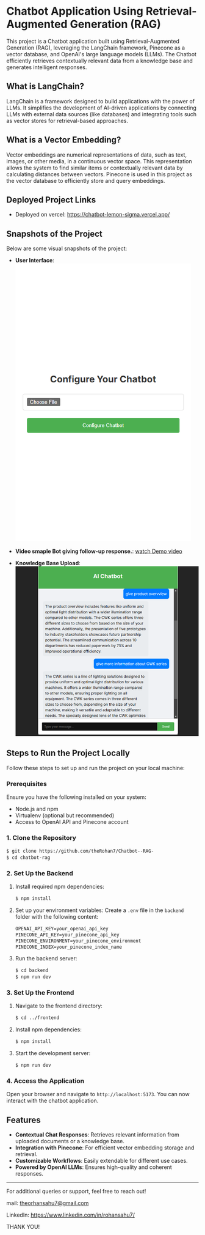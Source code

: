 # Chatbot Application Using Retrieval-Augmented Generation (RAG)

This project is a Chatbot application built using Retrieval-Augmented Generation (RAG), leveraging the LangChain framework, Pinecone as a vector database, and OpenAI's large language models (LLMs). The Chatbot efficiently retrieves contextually relevant data from a knowledge base and generates intelligent responses.

## What is LangChain?
LangChain is a framework designed to build applications with the power of LLMs. It simplifies the development of AI-driven applications by connecting LLMs with external data sources (like databases) and integrating tools such as vector stores for retrieval-based approaches.

## What is a Vector Embedding?
Vector embeddings are numerical representations of data, such as text, images, or other media, in a continuous vector space. This representation allows the system to find similar items or contextually relevant data by calculating distances between vectors. Pinecone is used in this project as the vector database to efficiently store and query embeddings.


## Deployed Project Links
- Deployed on vercel: https://chatbot-lemon-sigma.vercel.app/

## Snapshots of the Project
Below are some visual snapshots of the project:

- **User Interface**: 
 ![Configure Chatbot](sample3.png)

- **Video smaple Bot giving follow-up response.**: 
[watch Demo video](https://drive.google.com/file/d/1_9VaKbD8SRiS_FEyQ7o6ywa-6nXG3hjc/view?usp=drive_link)

- **Knowledge Base Upload**:  ![user Inteface](sample1.png)

## Steps to Run the Project Locally
Follow these steps to set up and run the project on your local machine:

### Prerequisites
Ensure you have the following installed on your system:
- Node.js and npm
- Virtualenv (optional but recommended)
- Access to OpenAI API and Pinecone account

### 1. Clone the Repository
```bash
$ git clone https://github.com/theRohan7/Chatbot--RAG-
$ cd chatbot-rag
```

### 2. Set Up the Backend

1. Install required npm dependencies:
   ```bash
   $ npm install
   ```

2. Set up your environment variables:
   Create a `.env` file in the `backend` folder with the following content:
   ```env
   OPENAI_API_KEY=your_openai_api_key
   PINECONE_API_KEY=your_pinecone_api_key
   PINECONE_ENVIRONMENT=your_pinecone_environment
   PINECONE_INDEX=your_pinecone_index_name
   ```

3. Run the backend server:
   ```bash
   $ cd backend
   $ npm run dev
   ```

### 3. Set Up the Frontend
1. Navigate to the frontend directory:
   ```bash
   $ cd ../frontend
   ```

2. Install npm dependencies:
   ```bash
   $ npm install
   ```

3. Start the development server:
   ```bash
   $ npm run dev
   ```

### 4. Access the Application
Open your browser and navigate to `http://localhost:5173`. You can now interact with the chatbot application.

## Features
- **Contextual Chat Responses**: Retrieves relevant information from uploaded documents or a knowledge base.
- **Integration with Pinecone**: For efficient vector embedding storage and retrieval.
- **Customizable Workflows**: Easily extendable for different use cases.
- **Powered by OpenAI LLMs**: Ensures high-quality and coherent responses.


---

For additional queries or support, feel free to reach out!

mail: theorhansahu7@gmail.com

LinkedIn: https://www.linkedin.com/in/rohansahu7/



THANK YOU!